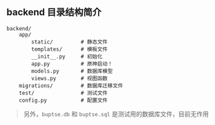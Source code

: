 ## backend 目录结构简介

```
backend/
    app/
        static/         # 静态文件
        templates/      # 模板文件
        __init__.py     # 初始化
        app.py          # 原神启动！
        models.py       # 数据库模型
        views.py        # 视图函数
    migrations/         # 数据库迁移文件
    test/               # 测试文件
    config.py           # 配置文件
```

> 另外，`buptse.db` 和 `buptse.sql` 是测试用的数据库文件，目前无作用